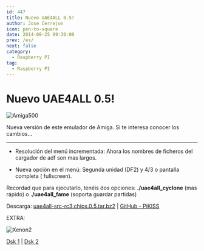 ```yaml
---
id: 447
title: Nuevo UAE4ALL 0.5!
author: Jose Cerrejon
icon: pen-to-square
date: 2014-08-25 09:30:00
prev: /es/
next: false
category:
  - Raspberry PI
tag:
  - Raspberry PI
---
```


# Nuevo UAE4ALL 0.5!

![Amiga500](/images/Amiga-A500.jpg)

Nueva versión de este emulador de Amiga. Si te interesa conocer los cambios...

- - -
* Resolución del menú incrementada: Ahora los nombres de ficheros del cargador de adf son mas largos.

* Nueva opción en el menú: Segunda unidad (DF2) y 4/3 o pantalla completa ( fullscreen). 

Recordad que para ejecutarlo, tenéis dos opciones: **./uae4all_cyclone** (mas rápido) o **./uae4all_fame** (soporta guardar partidas)

Descarga: [uae4all-src-rc3.chips.0.5.tar.bz2](http://fdarcel.free.fr/uae4all-src-rc3.chips.0.5.tar.bz2) | [GitHub - PiKISS](https://github.com/jmcerrejon/PiKISS)

EXTRA:

![Xenon2](/images/2014/08/xenon2.png)

[Dsk 1](http://www.emuparadise.me/GameBase%20Amiga/Games/X/Xenon%202%20-%20Megablast_Disk1.zip) | [Dsk 2](http://www.emuparadise.me/GameBase%20Amiga/Games/X/Xenon%202%20-%20Megablast_Disk2.zip) 